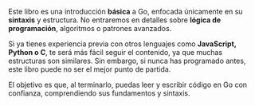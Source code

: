 
Este libro es una introducción **básica** a Go, enfocada únicamente en su **sintaxis** y estructura. No entraremos en detalles sobre **lógica de programación**, algoritmos o patrones avanzados.

Si ya tienes experiencia previa con otros lenguajes como **JavaScript, Python o C**, te será más fácil seguir el contenido, ya que muchas estructuras son similares. Sin embargo, si nunca has programado antes, este libro puede no ser el mejor punto de partida.

El objetivo es que, al terminarlo, puedas leer y escribir código en Go con confianza, comprendiendo sus fundamentos y sintaxis.
